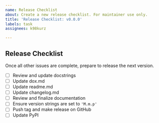 ```yaml
---
name: Release Checklist
about: Create a new release checklist. For maintainer use only.
title: 'Release Checklist: v0.0.0'
labels: task
assignees: k98kurz

---
```


## Release Checklist

<!-- For maintainer use only. If you are not a maintainer, do not use this template. -->

Once all other issues are complete, prepare to release the next version.

- [ ] Review and update docstrings
- [ ] Update dox.md
- [ ] Update readme.md
- [ ] Update changelog.md
- [ ] Review and finalize documentation
- [ ] Ensure version strings are set to `'M.m.p'`
- [ ] Push tag and make release on GitHub
- [ ] Update PyPI
